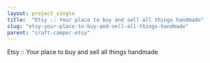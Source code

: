 ```yaml
---
layout: project_single
title:  "Etsy :: Your place to buy and sell all things handmade"
slug: "etsy-your-place-to-buy-and-sell-all-things-handmade"
parent: "craft-camper-etsy"
---
```

Etsy :: Your place to buy and sell all things handmade